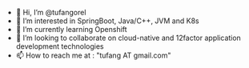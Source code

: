 - 👋 Hi, I’m @tufangorel
- 👀 I’m interested in SpringBoot, Java/C++, JVM and K8s
- 🌱 I’m currently learning Openshift 
- 💞️ I’m looking to collaborate on cloud-native and 12factor application development technologies
- 📫 How to reach me at :  "tufang AT gmail.com"

<!---
tufangorel/tufangorel is a ✨ special ✨ repository because its `README.md` (this file) appears on your GitHub profile.
You can click the Preview link to take a look at your changes.
--->
